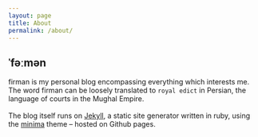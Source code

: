 ```yaml
---
layout: page
title: About
permalink: /about/
---
```

## ˈfəːmən
firman is my personal blog encompassing everything which interests me. <br>The word firman can be loosely translated to `royal edict` in Persian, the language of courts in the Mughal Empire.
<br><br>
The blog itself runs on [Jekyll](http://jekyllrb.com/), a static site generator written in ruby, using the [minima](https://github.com/jekyll/minima) theme – hosted on Github pages. 

